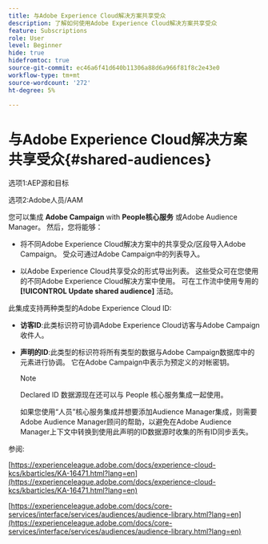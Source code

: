 ```yaml
---
title: 与Adobe Experience Cloud解决方案共享受众
description: 了解如何使用Adobe Experience Cloud解决方案共享受众
feature: Subscriptions
role: User
level: Beginner
hide: true
hidefromtoc: true
source-git-commit: ec46a6f41d640b11306a88d6a966f81f8c2e43e0
workflow-type: tm+mt
source-wordcount: '272'
ht-degree: 5%

---
```


# 与Adobe Experience Cloud解决方案共享受众{#shared-audiences}


选项1:AEP源和目标

选项2:Adobe人员/AAM

您可以集成 **Adobe Campaign** with **People核心服务** 或Adobe Audience Manager。 然后，您将能够：

* 将不同Adobe Experience Cloud解决方案中的共享受众/区段导入Adobe Campaign。 受众可通过Adobe Campaign中的列表导入。

* 以Adobe Experience Cloud共享受众的形式导出列表。 这些受众可在您使用的不同Adobe Experience Cloud解决方案中使用。 可在工作流中使用专用的 **[!UICONTROL Update shared audience]** 活动。

此集成支持两种类型的Adobe Experience Cloud ID:

* **访客ID**:此类标识符可协调Adobe Experience Cloud访客与Adobe Campaign收件人。
* **声明的ID**:此类型的标识符将所有类型的数据与Adobe Campaign数据库中的元素进行协调。 它在Adobe Campaign中表示为预定义的对帐密钥。

   >[!NOTE]
   >
   > Declared ID 数据源现在还可以与 People 核心服务集成一起使用。
   >
   >如果您使用“人员”核心服务集成并想要添加Audience Manager集成，则需要Adobe Audience Manager顾问的帮助，以避免在Adobe Audience Manager上下文中转换到使用此声明的ID数据源时收集的所有ID同步丢失。

参阅:

[https://experienceleague.adobe.com/docs/experience-cloud-kcs/kbarticles/KA-16471.html?lang=en](https://experienceleague.adobe.com/docs/experience-cloud-kcs/kbarticles/KA-16471.html?lang=en)

[https://experienceleague.adobe.com/docs/core-services/interface/services/audiences/audience-library.html?lang=en](https://experienceleague.adobe.com/docs/core-services/interface/services/audiences/audience-library.html?lang=en)
